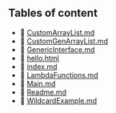 ## Tables of content
- 🤣 [CustomArrayList.md](./CustomArrayList.md)
- 🤣 [CustomGenArrayList.md](./CustomGenArrayList.md)
- 🤣 [GenericInterface.md](./GenericInterface.md)
- 🤣 [hello.html](./hello.html)
- 🤣 [index.md](./index.md)
- 🤣 [LambdaFunctions.md](./LambdaFunctions.md)
- 🤣 [Main.md](./Main.md)
- 🤣 [Readme.md](./Readme.md)
- 🤣 [WildcardExample.md](./WildcardExample.md)
